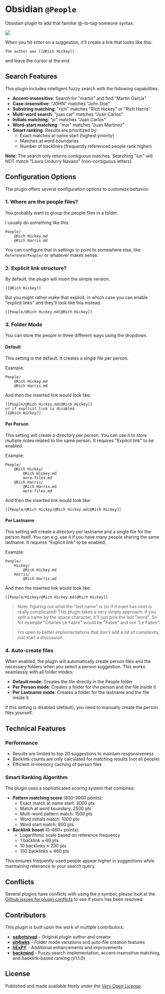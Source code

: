 # Obsidian `@People`

Obsidian plugin to add that familiar @-to-tag-someone syntax:

![](./example.png)

When you hit enter on a suggestion, it'll create a link that looks like this:

```
The author was [[@Rich Hickey]]
```

and leave the cursor at the end.

## Search Features

This plugin includes intelligent fuzzy search with the following capabilities:

- **Accent-insensitive**: Search for "martin" and find "Martín García"
- **Case-insensitive**: "JOHN" matches "John Doe"
- **Substring matching**: "rich" matches "Rich Hickey" or "Rich Harris"
- **Multi-word search**: "juan car" matches "Juan Carlos"
- **Initials matching**: "jc" matches "Juan Carlos"
- **Word-start matching**: "mar" matches "Juan Martinez"
- **Smart ranking**: Results are prioritized by:
  - Exact matches at name start (highest priority)
  - Matches at word boundaries
  - Number of backlinks (frequently referenced people rank higher)

**Note**: The search only returns contiguous matches. Searching "lun" will NOT match "Laura Undurry Navaez" (non-contiguous letters).

## Configuration Options

The plugin offers several configuration options to customize behavior:

### 1. Where are the people files?

You probably want to group the people files in a folder.

I usually do something like this:

```
People/
	@Rich Hickey.md
	@Rich Harris.md
```

You can configure that in settings to point to somewhere else, like `Reference/People/` or whatever makes sense.

### 2. Explicit link structure?

By default, the plugin will insert the simple version:

```
[[@Rich Hickey]]
```

But you might rather make that explicit, in which case you can enable "explicit links" and they'll look like this instead:

```
[[People/@Rich Hickey.md|@Rich Hickey]]
```

### 3. Folder Mode

You can store the people in three different ways using the dropdown.

#### Default

This setting is the default. It creates a single file per person.

Example:

```
People/
	@Rich Hickey.md
	@Rich Harris.md
```

And then the inserted link would look like:

```
[[People/@Rich Hickey.md|@Rich Hickey]]
or if explicit link is disabled
[[@Rich Hickey]]
```

#### Per Person

This setting will create a directory per person. You can use it to store multiple notes related to the same person. It requires "Explicit link" to be enabled.

Example:

```
People/
	@Rich Hickey/
		@Rich Hickey.md
		more-files.md
	@Rich Harris/
		@Rich Harris.md
		more-files.md
```

And then the inserted link would look like:

```
[[People/@Rich Hickey/@Rich Hickey.md|@Rich Hickey]]
```

#### Per Lastname

This setting will create a directory per lastname and a single file for the person itself. You can e.g. use it if you have many people sharing the same lastname. It requires "Explicit link" to be enabled.

Example:

```
People/
	Hickey/
		@Rich Hickey.md
	Harris/
		@Rich Harris.md
```

And then the inserted link would look like:

```
[[People/Hickey/@Rich Hickey.md|@Rich Hickey]]
```

> Note: figuring out what the "last name" is (or if it even has one) is really complicated! This plugin takes a very simply approach: if you split a name by the space character, it'll just pick the last "word". So for example "Charles Le Fabre" would be "Fabre" and *not* "Le Fabre".
>
> I'm open to better implementations that don't add a lot of complexity, just start a discussion.

### 4. Auto-create files

When enabled, the plugin will automatically create person files and the necessary folders when you select a person suggestion. This works seamlessly with all folder modes:

- **Default mode**: Creates the file directly in the People folder
- **Per Person mode**: Creates a folder for the person and the file inside it
- **Per Lastname mode**: Creates a folder for the lastname and the file inside it

If this setting is disabled (default), you need to manually create the person files yourself.

## Technical Features

### Performance
- Results are limited to top 20 suggestions to maintain responsiveness
- Backlink counts are only calculated for matching results (not all people)
- Efficient in-memory caching of person files

### Smart Ranking Algorithm
The plugin uses a sophisticated scoring system that combines:
- **Pattern matching score** (800-3000 points):
  - Exact match at name start: 3000 pts
  - Match at word boundary: 2500 pts
  - Multi-word pattern match: 1500 pts
  - Word initials match: 1000 pts
  - Word start match: 800 pts
- **Backlink boost** (0-460+ points):
  - Logarithmic scale based on reference frequency
  - 1 backlink ≈ 69 pts
  - 10 backlinks ≈ 230 pts
  - 100 backlinks ≈ 460 pts

This ensures frequently-used people appear higher in suggestions while maintaining relevance to your search query.

## Conflicts

Several plugins have conflicts with using the `@` symbol, please look at the [Github issues for plugin conflicts](https://github.com/saibotsivad/obsidian-at-people/issues?q=is%3Aissue+conflict+) to see if yours has been resolved.

## Contributors

This plugin is built upon the work of multiple contributors:

- **[saibotsivad](https://github.com/saibotsivad/obsidian-at-people)** - Original plugin author and creator
- **[ph4wks](https://github.com/ph4wks/obsidian-at-people)** - Folder mode variations and auto-file creation features
- **[hExPY](https://github.com/hExPY/obsidian-at-people/)** - Additional enhancements and improvements
- **[backmind](https://github.com/backmind/obsidian-at-people)** - Fuzzy search implementation, accent-insensitive matching, and backlink-based ranking (v1.1.0)

## License

Published and made available freely under the [Very Open License](http://veryopenlicense.com/).